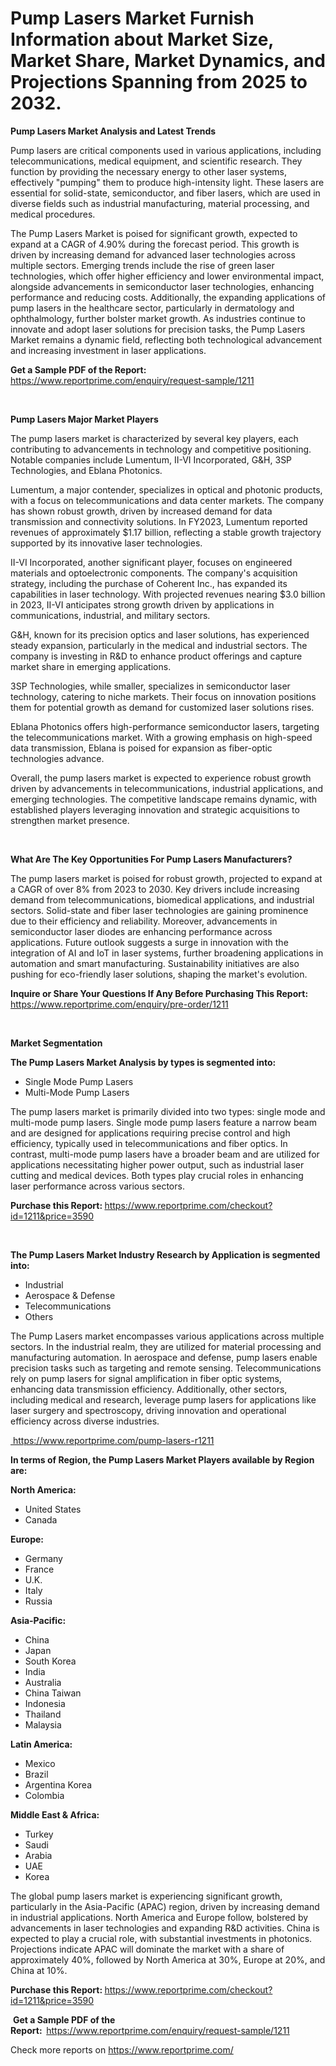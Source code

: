 <p><h1>Pump Lasers Market Furnish Information about Market Size, Market Share, Market Dynamics, and Projections Spanning from 2025 to 2032.</h1></p><p><strong>Pump Lasers Market Analysis and Latest Trends</strong></p>
<p><p>Pump lasers are critical components used in various applications, including telecommunications, medical equipment, and scientific research. They function by providing the necessary energy to other laser systems, effectively "pumping" them to produce high-intensity light. These lasers are essential for solid-state, semiconductor, and fiber lasers, which are used in diverse fields such as industrial manufacturing, material processing, and medical procedures.</p><p>The Pump Lasers Market is poised for significant growth, expected to expand at a CAGR of 4.90% during the forecast period. This growth is driven by increasing demand for advanced laser technologies across multiple sectors. Emerging trends include the rise of green laser technologies, which offer higher efficiency and lower environmental impact, alongside advancements in semiconductor laser technologies, enhancing performance and reducing costs. Additionally, the expanding applications of pump lasers in the healthcare sector, particularly in dermatology and ophthalmology, further bolster market growth. As industries continue to innovate and adopt laser solutions for precision tasks, the Pump Lasers Market remains a dynamic field, reflecting both technological advancement and increasing investment in laser applications.</p></p>
<p><strong>Get a Sample PDF of the Report:&nbsp;</strong> <a href="https://www.reportprime.com/enquiry/request-sample/1211?utm_campaign=3348&utm_medium=2&utm_source=Github&utm_content=ia&utm_term=18032025&utm_id=pump-lasers">https://www.reportprime.com/enquiry/request-sample/1211</a></p>
<p>&nbsp;</p>
<p><strong>Pump Lasers Major Market Players</strong></p>
<p><p>The pump lasers market is characterized by several key players, each contributing to advancements in technology and competitive positioning. Notable companies include Lumentum, II-VI Incorporated, G&H, 3SP Technologies, and Eblana Photonics.</p><p>Lumentum, a major contender, specializes in optical and photonic products, with a focus on telecommunications and data center markets. The company has shown robust growth, driven by increased demand for data transmission and connectivity solutions. In FY2023, Lumentum reported revenues of approximately $1.17 billion, reflecting a stable growth trajectory supported by its innovative laser technologies.</p><p>II-VI Incorporated, another significant player, focuses on engineered materials and optoelectronic components. The company's acquisition strategy, including the purchase of Coherent Inc., has expanded its capabilities in laser technology. With projected revenues nearing $3.0 billion in 2023, II-VI anticipates strong growth driven by applications in communications, industrial, and military sectors.</p><p>G&H, known for its precision optics and laser solutions, has experienced steady expansion, particularly in the medical and industrial sectors. The company is investing in R&D to enhance product offerings and capture market share in emerging applications.</p><p>3SP Technologies, while smaller, specializes in semiconductor laser technology, catering to niche markets. Their focus on innovation positions them for potential growth as demand for customized laser solutions rises.</p><p>Eblana Photonics offers high-performance semiconductor lasers, targeting the telecommunications market. With a growing emphasis on high-speed data transmission, Eblana is poised for expansion as fiber-optic technologies advance.</p><p>Overall, the pump lasers market is expected to experience robust growth driven by advancements in telecommunications, industrial applications, and emerging technologies. The competitive landscape remains dynamic, with established players leveraging innovation and strategic acquisitions to strengthen market presence.</p></p>
<p>&nbsp;</p>
<p><strong>What Are The Key Opportunities For Pump Lasers Manufacturers?</strong></p>
<p><p>The pump lasers market is poised for robust growth, projected to expand at a CAGR of over 8% from 2023 to 2030. Key drivers include increasing demand from telecommunications, biomedical applications, and industrial sectors. Solid-state and fiber laser technologies are gaining prominence due to their efficiency and reliability. Moreover, advancements in semiconductor laser diodes are enhancing performance across applications. Future outlook suggests a surge in innovation with the integration of AI and IoT in laser systems, further broadening applications in automation and smart manufacturing. Sustainability initiatives are also pushing for eco-friendly laser solutions, shaping the market's evolution.</p></p>
<p><strong>Inquire or Share Your Questions If Any Before Purchasing This Report:</strong> <a href="https://www.reportprime.com/enquiry/pre-order/1211?utm_campaign=3348&utm_medium=2&utm_source=Github&utm_content=ia&utm_term=18032025&utm_id=pump-lasers">https://www.reportprime.com/enquiry/pre-order/1211</a></p>
<p>&nbsp;</p>
<p><strong>Market Segmentation</strong></p>
<p><strong>The Pump Lasers Market Analysis by types is segmented into:</strong></p>
<p><ul><li>Single Mode Pump Lasers</li><li>Multi-Mode Pump Lasers</li></ul></p>
<p><p>The pump lasers market is primarily divided into two types: single mode and multi-mode pump lasers. Single mode pump lasers feature a narrow beam and are designed for applications requiring precise control and high efficiency, typically used in telecommunications and fiber optics. In contrast, multi-mode pump lasers have a broader beam and are utilized for applications necessitating higher power output, such as industrial laser cutting and medical devices. Both types play crucial roles in enhancing laser performance across various sectors.</p></p>
<p><strong>Purchase this Report:&nbsp;</strong><a href="https://www.reportprime.com/checkout?id=1211&price=3590&utm_campaign=3348&utm_medium=2&utm_source=Github&utm_content=ia&utm_term=18032025&utm_id=pump-lasers">https://www.reportprime.com/checkout?id=1211&price=3590</a></p>
<p>&nbsp;</p>
<p><strong>The Pump Lasers Market Industry Research by Application is segmented into:</strong></p>
<p><ul><li>Industrial</li><li>Aerospace & Defense</li><li>Telecommunications</li><li>Others</li></ul></p>
<p><p>The Pump Lasers market encompasses various applications across multiple sectors. In the industrial realm, they are utilized for material processing and manufacturing automation. In aerospace and defense, pump lasers enable precision tasks such as targeting and remote sensing. Telecommunications rely on pump lasers for signal amplification in fiber optic systems, enhancing data transmission efficiency. Additionally, other sectors, including medical and research, leverage pump lasers for applications like laser surgery and spectroscopy, driving innovation and operational efficiency across diverse industries.</p></p>
<p><a href="https://www.reportprime.com/pump-lasers-r1211?utm_campaign=3348&utm_medium=2&utm_source=Github&utm_content=ia&utm_term=18032025&utm_id=pump-lasers">&nbsp;https://www.reportprime.com/pump-lasers-r1211</a></p>
<p><strong>In terms of Region, the Pump Lasers Market Players available by Region are:</strong></p>
<p>
    <p> <strong> North America: </strong>
        <ul>
            <li>United States</li>
            <li>Canada</li>
        </ul>
        </p> 
    <p> <strong> Europe: </strong>
        <ul>
            <li>Germany</li>
            <li>France</li>
            <li>U.K.</li>
            <li>Italy</li>
            <li>Russia</li>
        </ul>
        </p> 
    <p> <strong> Asia-Pacific: </strong>
        <ul>
            <li>China</li>
            <li>Japan</li>
            <li>South Korea</li>
            <li>India</li>
            <li>Australia</li>
            <li>China Taiwan</li>
            <li>Indonesia</li>
            <li>Thailand</li>
            <li>Malaysia</li>
        </ul>
        </p> 
    <p> <strong> Latin America: </strong>
        <ul>
            <li>Mexico</li>
            <li>Brazil</li>
            <li>Argentina Korea</li>
            <li>Colombia</li>
        </ul>
        </p> 
    <p> <strong> Middle East & Africa: </strong>
        <ul>
            <li>Turkey</li>
            <li>Saudi</li>
            <li>Arabia</li>
            <li>UAE</li>
            <li>Korea</li>
        </ul>
    </p>
    </p>
<p><p>The global pump lasers market is experiencing significant growth, particularly in the Asia-Pacific (APAC) region, driven by increasing demand in industrial applications. North America and Europe follow, bolstered by advancements in laser technologies and expanding R&D activities. China is expected to play a crucial role, with substantial investments in photonics. Projections indicate APAC will dominate the market with a share of approximately 40%, followed by North America at 30%, Europe at 20%, and China at 10%.</p></p>
<p><strong>Purchase this Report: </strong><a href="https://www.reportprime.com/checkout?id=1211&price=3590&utm_campaign=3348&utm_medium=2&utm_source=Github&utm_content=ia&utm_term=18032025&utm_id=pump-lasers">https://www.reportprime.com/checkout?id=1211&price=3590</a></p>
<p>&nbsp;<strong>Get a Sample PDF of the Report:&nbsp;&nbsp;</strong><a href="https://www.reportprime.com/enquiry/request-sample/1211?utm_campaign=3348&utm_medium=2&utm_source=Github&utm_content=ia&utm_term=18032025&utm_id=pump-lasers">https://www.reportprime.com/enquiry/request-sample/1211</a></p>
<p><strong></strong></p>
<p>Check more reports on <a href="https://www.reportprime.com/?utm_campaign=3348&utm_medium=2&utm_source=Github&utm_content=ia&utm_term=18032025&utm_id=pump-lasers">https://www.reportprime.com/</a></p>